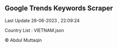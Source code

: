 

## Google Trends Keywords Scraper 
 
Last Update 28-06-2023 , 22:09:24

Country List :
VIETNAM.json



© Abdul Muttaqin 
